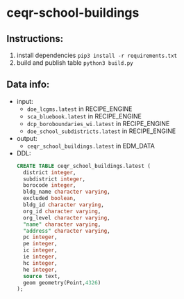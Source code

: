 # ceqr-school-buildings

## Instructions: 
1. install dependencies `pip3 install -r requirements.txt`
2. build and publish table `python3 build.py`

## Data info: 
* input:
  * `doe_lcgms.latest` in RECIPE_ENGINE
  * `sca_bluebook.latest` in RECIPE_ENGINE
  * `dcp_boroboundaries_wi.latest` in RECIPE_ENGINE
  * `doe_school_subdistricts.latest` in RECIPE_ENGINE
* output: 
  * `ceqr_school_buildings.latest` in EDM_DATA
* DDL: 
  ```sql
  CREATE TABLE ceqr_school_buildings.latest (
    district integer,
    subdistrict integer,
    borocode integer,
    bldg_name character varying,
    excluded boolean,
    bldg_id character varying,
    org_id character varying,
    org_level character varying,
    "name" character varying,
    "address" character varying,
    pc integer,
    pe integer,
    ic integer,
    ie integer,
    hc integer,
    he integer,
    source text,
    geom geometry(Point,4326)
  );

  ```
